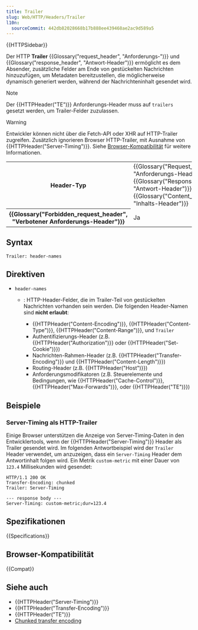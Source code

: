 ```yaml
---
title: Trailer
slug: Web/HTTP/Headers/Trailer
l10n:
  sourceCommit: 442db82028668b17b888ee439468ae2ac9d589a5
---
```


{{HTTPSidebar}}

Der HTTP **Trailer** {{Glossary("request_header", "Anforderungs-")}} und {{Glossary("response_header", "Antwort-Header")}} ermöglicht es dem Absender, zusätzliche Felder am Ende von gestückelten Nachrichten hinzuzufügen, um Metadaten bereitzustellen, die möglicherweise dynamisch generiert werden, während der Nachrichteninhalt gesendet wird.

> [!NOTE]
> Der {{HTTPHeader("TE")}} Anforderungs-Header muss auf `trailers` gesetzt werden, um Trailer-Felder zuzulassen.

> [!WARNING]
> Entwickler können nicht über die Fetch-API oder XHR auf HTTP-Trailer zugreifen.
> Zusätzlich ignorieren Browser HTTP-Trailer, mit Ausnahme von {{HTTPHeader("Server-Timing")}}.
> Siehe [Browser-Kompatibilität](#browser-kompatibilität) für weitere Informationen.

<table class="properties">
  <tbody>
    <tr>
      <th scope="row">Header-Typ</th>
      <td>
        {{Glossary("Request_header", "Anforderungs-Header")}},
        {{Glossary("Response_header", "Antwort-Header")}},
        {{Glossary("Content_header", "Inhalts-Header")}}
      </td>
    </tr>
    <tr>
      <th scope="row">{{Glossary("Forbidden_request_header", "Verbotener Anforderungs-Header")}}</th>
      <td>Ja</td>
    </tr>
  </tbody>
</table>

## Syntax

```http
Trailer: header-names
```

## Direktiven

- `header-names`

  - : HTTP-Header-Felder, die im Trailer-Teil von gestückelten Nachrichten vorhanden sein werden.
    Die folgenden Header-Namen sind **nicht erlaubt**:

    - {{HTTPHeader("Content-Encoding")}}, {{HTTPHeader("Content-Type")}}, {{HTTPHeader("Content-Range")}}, und `Trailer`
    - Authentifizierungs-Header (z.B. {{HTTPHeader("Authorization")}} oder {{HTTPHeader("Set-Cookie")}})
    - Nachrichten-Rahmen-Header (z.B. {{HTTPHeader("Transfer-Encoding")}} und {{HTTPHeader("Content-Length")}})
    - Routing-Header (z.B. {{HTTPHeader("Host")}})
    - Anforderungsmodifikatoren (z.B. Steuerelemente und Bedingungen, wie {{HTTPHeader("Cache-Control")}}, {{HTTPHeader("Max-Forwards")}}, oder {{HTTPHeader("TE")}})

## Beispiele

### Server-Timing als HTTP-Trailer

Einige Browser unterstützen die Anzeige von Server-Timing-Daten in den Entwicklertools, wenn der {{HTTPHeader("Server-Timing")}} Header als Trailer gesendet wird.
Im folgenden Antwortbeispiel wird der `Trailer` Header verwendet, um anzuzeigen, dass ein `Server-Timing` Header dem Antwortinhalt folgen wird.
Ein Metrik `custom-metric` mit einer Dauer von `123.4` Millisekunden wird gesendet:

```http
HTTP/1.1 200 OK
Transfer-Encoding: chunked
Trailer: Server-Timing

--- response body ---
Server-Timing: custom-metric;dur=123.4
```

## Spezifikationen

{{Specifications}}

## Browser-Kompatibilität

{{Compat}}

## Siehe auch

- {{HTTPHeader("Server-Timing")}}
- {{HTTPHeader("Transfer-Encoding")}}
- {{HTTPHeader("TE")}}
- [Chunked transfer encoding](https://en.wikipedia.org/wiki/Chunked_transfer_encoding)
